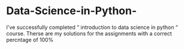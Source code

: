 # Data-Science-in-Python-
I've successfully completed  “ introduction to data science in python “ course. Therse are my solutions for the assignments with a correct percntage of 100%
